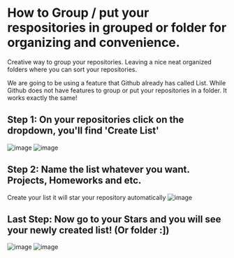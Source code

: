 # How to Group / put your respositories in grouped or folder for organizing and convenience.

Creative way to group your repositories. Leaving a nice neat organized folders where you can sort your repositories.

We are going to be using a feature that Github already has called List. While Github does not have features to 
group or put your repositories in a folder. It works exactly the same! 

## Step 1: On your repositories click on the dropdown, you'll find 'Create List'
![image](https://github.com/user-attachments/assets/91b52c5a-febb-4d78-920c-558a538f01a8)
![image](https://github.com/user-attachments/assets/0c8a561b-ca0a-4a86-8363-b4c20619584e)




## Step 2: Name the list whatever you want. Projects, Homeworks and etc.
 Create your list it will star your repository automatically
![image](https://github.com/user-attachments/assets/7e667bbe-ce69-4be0-8bd4-535a0306222a)

## Last Step: Now go to your Stars and you will see your newly created list! (Or folder :])
 ![image](https://github.com/user-attachments/assets/69db9c17-cb1d-4ece-8e1d-8bec9e553339)
 ![image](https://github.com/user-attachments/assets/0dc2f9dd-e0de-4db5-89c3-6d37403fc9fa)




